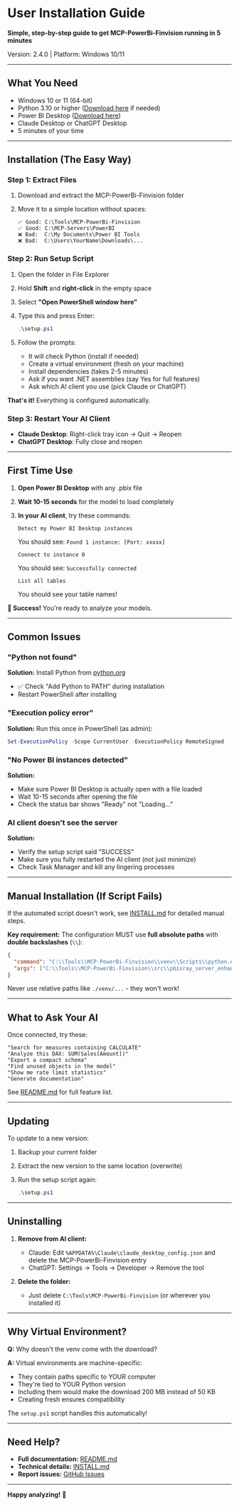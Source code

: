# User Installation Guide

**Simple, step-by-step guide to get MCP-PowerBi-Finvision running in 5 minutes**

Version: 2.4.0 | Platform: Windows 10/11

---

## What You Need

- Windows 10 or 11 (64-bit)
- Python 3.10 or higher ([Download here](https://www.python.org/downloads/) if needed)
- Power BI Desktop ([Download here](https://powerbi.microsoft.com/desktop/))
- Claude Desktop or ChatGPT Desktop
- 5 minutes of your time

---

## Installation (The Easy Way)

### Step 1: Extract Files

1. Download and extract the MCP-PowerBi-Finvision folder
2. Move it to a simple location without spaces:

   ```text
   ✅ Good: C:\Tools\MCP-PowerBi-Finvision
   ✅ Good: C:\MCP-Servers\PowerBI
   ❌ Bad:  C:\My Documents\Power BI Tools
   ❌ Bad:  C:\Users\YourName\Downloads\...
   ```

### Step 2: Run Setup Script

1. Open the folder in File Explorer
2. Hold **Shift** and **right-click** in the empty space
3. Select **"Open PowerShell window here"**
4. Type this and press Enter:

   ```powershell
   .\setup.ps1
   ```

5. Follow the prompts:
   - It will check Python (install if needed)
   - Create a virtual environment (fresh on your machine)
   - Install dependencies (takes 2-5 minutes)
   - Ask if you want .NET assemblies (say Yes for full features)
   - Ask which AI client you use (pick Claude or ChatGPT)

**That's it!** Everything is configured automatically.

### Step 3: Restart Your AI Client

- **Claude Desktop**: Right-click tray icon → Quit → Reopen
- **ChatGPT Desktop**: Fully close and reopen

---

## First Time Use

1. **Open Power BI Desktop** with any .pbix file
2. **Wait 10-15 seconds** for the model to load completely
3. **In your AI client**, try these commands:

   ```text
   Detect my Power BI Desktop instances
   ```

   You should see: `Found 1 instance: [Port: xxxxx]`

   ```text
   Connect to instance 0
   ```

   You should see: `Successfully connected`

   ```text
   List all tables
   ```

   You should see your table names!

**🎉 Success!** You're ready to analyze your models.

---

## Common Issues

### "Python not found"

**Solution:** Install Python from [python.org](https://www.python.org/downloads/)
- ✅ Check "Add Python to PATH" during installation
- Restart PowerShell after installing

### "Execution policy error"

**Solution:** Run this once in PowerShell (as admin):

```powershell
Set-ExecutionPolicy -Scope CurrentUser -ExecutionPolicy RemoteSigned
```

### "No Power BI instances detected"

**Solution:**
- Make sure Power BI Desktop is actually open with a file loaded
- Wait 10-15 seconds after opening the file
- Check the status bar shows "Ready" not "Loading..."

### AI client doesn't see the server

**Solution:**
- Verify the setup script said "SUCCESS"
- Make sure you fully restarted the AI client (not just minimize)
- Check Task Manager and kill any lingering processes

---

## Manual Installation (If Script Fails)

If the automated script doesn't work, see [INSTALL.md](INSTALL.md) for detailed manual steps.

**Key requirement:** The configuration MUST use **full absolute paths** with **double backslashes** (`\\`):

```json
{
  "command": "C:\\Tools\\MCP-PowerBi-Finvision\\venv\\Scripts\\python.exe",
  "args": ["C:\\Tools\\MCP-PowerBi-Finvision\\src\\pbixray_server_enhanced.py"]
}
```

Never use relative paths like `./venv/...` - they won't work!

---

## What to Ask Your AI

Once connected, try these:

```text
"Search for measures containing CALCULATE"
"Analyze this DAX: SUM(Sales[Amount])"
"Export a compact schema"
"Find unused objects in the model"
"Show me rate limit statistics"
"Generate documentation"
```

See [README.md](README.md) for full feature list.

---

## Updating

To update to a new version:

1. Backup your current folder
2. Extract the new version to the same location (overwrite)
3. Run the setup script again:

   ```powershell
   .\setup.ps1
   ```

---

## Uninstalling

1. **Remove from AI client:**
   - Claude: Edit `%APPDATA%\Claude\claude_desktop_config.json` and delete the MCP-PowerBi-Finvision entry
   - ChatGPT: Settings → Tools → Developer → Remove the tool

2. **Delete the folder:**
   - Just delete `C:\Tools\MCP-PowerBi-Finvision` (or wherever you installed it)

---

## Why Virtual Environment?

**Q:** Why doesn't the venv come with the download?

**A:** Virtual environments are machine-specific:
- They contain paths specific to YOUR computer
- They're tied to YOUR Python version
- Including them would make the download 200 MB instead of 50 KB
- Creating fresh ensures compatibility

The `setup.ps1` script handles this automatically!

---

## Need Help?

- **Full documentation:** [README.md](README.md)
- **Technical details:** [INSTALL.md](INSTALL.md)
- **Report issues:** [GitHub Issues](https://github.com/bibiibjorn/MCP-PowerBi-Finvision/issues)

---

**Happy analyzing!** 🎉
